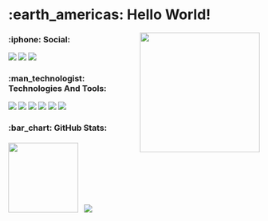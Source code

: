 <h1>:earth_americas: Hello World!</h1>
 <a href="https://www.leagueoflegends.com/pt-br/champions/heimerdinger/"><img width="240px" align="right" src="https://media.giphy.com/media/YHkrDaZ59oqRC7CLiV/giphy.gif" /></a>
<h3>:iphone: Social:</h3>
<p>
  <a href="https://www.linkedin.com/in/matheus-henrique-lemes-sakuragui/"><img src="https://img.shields.io/badge/LinkedIn-151515?style=for-the-badge&logo=linkedin&logoColor=602D9B"/></a>
  <a href="https://mail.google.com/mail/u/0/?fs=1&to=matheus.lemesakuragui@gmail.com&su=&body=&bcc=&tf=cm"><img src="https://img.shields.io/badge/Gmail-151515?style=for-the-badge&logo=gmail&logoColor=602D9B"/></a>
  <a href="https://discord.com/users/661334263127605291"><img src="https://img.shields.io/badge/Discord-151515?style=for-the-badge&logo=discord&logoColor=602D9B"/></a>

 </p>
<h3>:man_technologist: Technologies And Tools:</h3>
<p>
  <img src="https://img.shields.io/badge/HTML5-151515?style=for-the-badge&logo=html5&logoColor=602D9B"/>
  <img src="https://img.shields.io/badge/CSS3-151515?style=for-the-badge&logo=css3&logoColor=602D9B"/>
  <img src="https://img.shields.io/badge/Python-151515?style=for-the-badge&logo=python&logoColor=602D9B"/>
  <img src="https://img.shields.io/badge/Flask-151515?style=for-the-badge&logo=flask&logoColor=602D9B"/>
  <img src="https://img.shields.io/badge/MySQL-151515?style=for-the-badge&logo=mysql&logoColor=602D9B"/>
  <img src="https://img.shields.io/badge/Heroku-151515?style=for-the-badge&logo=heroku&logoColor=602D9B"/>
<p>
<h3>:bar_chart: GitHub Stats:
<div><br>
<img height="140" src ="https://github-readme-stats.vercel.app/api?username=MatheusSakuragui&theme=dark&show_icons=true&title_color=6E33B5&text_color=ffffff&border_color=8108a6&icon_color=6E33B5&hide=prs,issues"/>
 &nbsp; 
<img  src = "https://github-readme-stats.vercel.app/api/top-langs/?username=MatheusSakuragui&theme=dark&title_color=6E33B5&text_color=ffffff&border_color=8108a6&icon_color=6E33B5&layout=compact" />
</div>
</h3>
